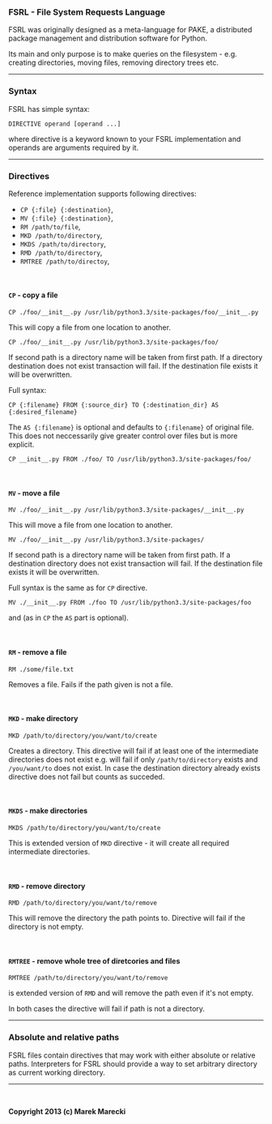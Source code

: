 ### FSRL - File System Requests Language

FSRL was originally designed as a meta-language for PAKE, a distributed package
management and distribution software for Python.

Its main and only purpose is to make queries on the filesystem - e.g. creating directories,
moving files, removing directory trees etc.

----

### Syntax

FSRL has simple syntax:

    DIRECTIVE operand [operand ...]

where directive is a keyword known to your FSRL implementation and operands are arguments required by it.

----

### Directives

Reference implementation supports following directives:

* `CP {:file} {:destination}`,
* `MV {:file} {:destination}`,
* `RM /path/to/file`,
* `MKD /path/to/directory`,
* `MKDS /path/to/directory`,
* `RMD /path/to/directory`,
* `RMTREE /path/to/directoy`,

&nbsp;

#### `CP` - copy a file

    CP ./foo/__init__.py /usr/lib/python3.3/site-packages/foo/__init__.py

This will copy a file from one location to another.

    CP ./foo/__init__.py /usr/lib/python3.3/site-packages/foo/

If second path is a directory name will be taken from first path.
If a directory destination does not exist transaction will fail.
If the destination file exists it will be overwritten.

Full syntax:

    CP {:filename} FROM {:source_dir} TO {:destination_dir} AS {:desired_filename}

The `AS {:filename}` is optional and defaults to `{:filename}` of original file.
This does not neccessarily give greater control over files but is more explicit.

    CP __init__.py FROM ./foo/ TO /usr/lib/python3.3/site-packages/foo/

&nbsp;

#### `MV` - move a file

    MV ./foo/__init__.py /usr/lib/python3.3/site-packages/__init__.py

This will move a file from one location to another.

    MV ./foo/__init__.py /usr/lib/python3.3/site-packages/

If second path is a directory name will be taken from first path.
If a destination directory does not exist transaction will fail.
If the destination file exists it will be overwritten.

Full syntax is the same as for `CP` directive.

    MV ./__init__.py FROM ./foo TO /usr/lib/python3.3/site-packages/foo

and (as in `CP` the `AS` part is optional).

&nbsp;

#### `RM` - remove a file

    RM ./some/file.txt

Removes a file.
Fails if the path given is not a file.

&nbsp;

#### `MKD` - make directory

    MKD /path/to/directory/you/want/to/create

Creates a directory.
This directive will fail if at least one of the intermediate directories does not exist e.g.
will fail if only `/path/to/directory` exists and `/you/want/to` does not exist.
In case the destination directory already exists directive does not fail but counts as succeded.

&nbsp;

#### `MKDS` - make directories

    MKDS /path/to/directory/you/want/to/create

This is extended version of `MKD` directive - it will create all required intermediate directories.

&nbsp;

#### `RMD` - remove directory

    RMD /path/to/directory/you/want/to/remove

This will remove the directory the path points to.
Directive will fail if the directory is not empty.

&nbsp;

#### `RMTREE` - remove whole tree of diretcories and files

    RMTREE /path/to/directory/you/want/to/remove

is extended version of `RMD` and will remove the path even if it's not empty.

In both cases the directive will fail if path is not a directory.

----

### Absolute and relative paths

FSRL files contain directives that may work with either absolute or relative paths.
Interpreters for FSRL should provide a way to set arbitrary directory as current working
directory.


----

&nbsp;

**Copyright 2013 (c) Marek Marecki**
